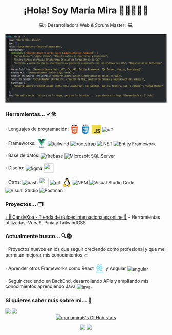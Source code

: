 <h1 align="center"> ¡Hola! Soy María Mira 👩🏻‍💻👋🏻 </h1>
<p align="center"> 💻✨Desarrolladora Web & Scrum Master✨💻</p>

![welcome](github.png)

<h3 align="left">Herramientas... ✔🛠</h3>
<p align="left"> 
<p>▫ Lenguajes de programación: <img align="center" src="https://raw.githubusercontent.com/devicons/devicon/master/icons/html5/html5-original-wordmark.svg" alt="html5" width="30" height="30"/> <img align="center" src="https://raw.githubusercontent.com/devicons/devicon/master/icons/css3/css3-original-wordmark.svg" alt="css3" width="30" height="30"/> <img align="center" src="https://raw.githubusercontent.com/devicons/devicon/master/icons/javascript/javascript-original.svg" alt="javascript" width="30" height="30"/> <img align="center" src="https://cdn.jsdelivr.net/gh/devicons/devicon@latest/icons/csharp/csharp-original.svg" alt="c#" width="30" height="30"/></p>
<p>▫ Frameworks: <img align="center" src="https://raw.githubusercontent.com/devicons/devicon/master/icons/vuejs/vuejs-original-wordmark.svg" alt="vuejs" width="30" height="30"/> <img align="center" src="https://www.vectorlogo.zone/logos/tailwindcss/tailwindcss-icon.svg" alt="tailwind" width="30" height="30"/> <img align="center" src="https://cdn.jsdelivr.net/gh/devicons/devicon@latest/icons/bootstrap/bootstrap-original-wordmark.svg" alt="bootstrap" width="30" height="30"/> <img align="center" src="https://cdn.jsdelivr.net/gh/devicons/devicon@latest/icons/dotnetcore/dotnetcore-original.svg" alt=".NET" width="30" height="30"/> <img align="center" src="https://cdn.jsdelivr.net/gh/devicons/devicon@latest/icons/entityframeworkcore/entityframeworkcore-original.svg" alt="Entity Framework" width="30" height="30"/></p> 
<p>▫ Base de datos: <img align="center" src="https://www.vectorlogo.zone/logos/firebase/firebase-icon.svg" alt="firebase" width="30" height="30"/> <img align="center" src="https://cdn.jsdelivr.net/gh/devicons/devicon@latest/icons/microsoftsqlserver/microsoftsqlserver-original.svg" alt="Microsoft SQL Server" width="30" height="30"/> </p>
<p>▫ Diseño: <img align="center" src="https://www.vectorlogo.zone/logos/figma/figma-icon.svg" alt="figma" width="30" height="30"/> <img align="center" src="https://cdn.jsdelivr.net/gh/devicons/devicon/icons/canva/canva-original.svg" width="30" height="30"/> </p>
<p>▫ Otros: <img align="center" src="https://www.vectorlogo.zone/logos/gnu_bash/gnu_bash-icon.svg" alt="bash" width="30" height="30"/> <img align="center" src="https://cdn.jsdelivr.net/gh/devicons/devicon/icons/debian/debian-original-wordmark.svg" width="30" height="30"/> <img align="center" src="https://www.vectorlogo.zone/logos/git-scm/git-scm-icon.svg" alt="git" width="30" height="30"/> <img align="center" src="https://raw.githubusercontent.com/devicons/devicon/master/icons/linux/linux-original.svg" alt="linux" width="30" height="30"/> <img align="center" alt="NPM" width="30" height="30" src="https://cdn.jsdelivr.net/gh/devicons/devicon/icons/npm/npm-original-wordmark.svg" />
<img align="center" alt="Visual Studio Code" width="30" height="30" src="https://cdn.jsdelivr.net/gh/devicons/devicon/icons/vscode/vscode-original.svg" />
<img align="center" alt="Visual Studio" width="30" height="30" src="https://cdn.jsdelivr.net/gh/devicons/devicon@latest/icons/visualstudio/visualstudio-original.svg" />
<img align="center" alt="Postman" width="30" height="30" src="https://cdn.jsdelivr.net/gh/devicons/devicon@latest/icons/postman/postman-original.svg" /></p>

<h3 align="left">Proyectos... 🗂</h3>
<p align="left"><a href="https://store.candykoa.es" target="blank">▫ 🍭 CandyKoa - Tienda de dulces internacionales online 🍭</a> - Herramientas utilizadas: VueJS, Pinia y TailwindCSS</p>


<h3 align="left">Actualmente busco... 🔍📚</h3>
<p>▫ Proyectos nuevos en los que seguir creciendo como profesional y que me permitan mejorar mis conocimientos 📈</p>
<p>▫ Aprender otros Frameworks como React <img align="center" src="https://raw.githubusercontent.com/devicons/devicon/master/icons/react/react-original-wordmark.svg" alt="react" width="30" height="30"/> y Angular <img align="center" src="https://cdn.jsdelivr.net/gh/devicons/devicon@latest/icons/angular/angular-original.svg" alt="angular" width="30" height="30"/></p>
<p>▫ Seguir creciendo en BackEnd, desarrollando APIs y ampliando mis conocimientos aprendiendo Java <img align="center" src="https://cdn.jsdelivr.net/gh/devicons/devicon@latest/icons/java/java-original.svg" alt="java" width="30" height="30"/>.

<h3 align="left">Si quieres saber más sobre mi... 🧐</h3>
<a href="https://www.linkedin.com/in/maria-mira-alaves" target="_blank"><img src="https://img.shields.io/badge/-LinkedIn-blue?style=flat-square&logo=Linkedin&logoColor=white"/></a> <a href="mailto:maria.alaves93@gmail.com" target="_blank"><img src="https://img.shields.io/badge/-Gmail-c14438?style=flat-square&logo=Gmail&logoColor=white"/></a>


<div align="center"
    
[![mariamira6's GitHub stats](https://github-readme-stats.vercel.app/api?username=mariamira6&cacheSeconds=0)](https://github.com/mariamira6/github-readme-stats)
              
</div>

<div align="center">

![](http://github-profile-summary-cards.vercel.app/api/cards/repos-per-language?username=mariamira6&theme=default&v=1) ![](http://github-profile-summary-cards.vercel.app/api/cards/most-commit-language?username=mariamira6&theme=default&v=1)

</div>
